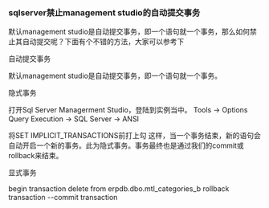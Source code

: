 ### sqlserver禁止management studio的自动提交事务

默认management studio是自动提交事务，即一个语句就一个事务，那么如何禁止其自动提交呢？下面有个不错的方法，大家可以参考下

自动提交事务 

默认management studio是自动提交事务，即一个语句就一个事务。 

隐式事务 

打开Sql Server Managerment Studio，登陆到实例当中。 
Tools -> Options 
Query Execution -> SQL Server -> ANSI 

将SET IMPLICIT_TRANSACTIONS前打上勾 
这样，当一个事务结束，新的语句会自动开启一个新的事务。此为隐式事务。事务最终也是通过我们的commit或rollback来结束。 

显式事务 

begin transaction 
delete from erpdb.dbo.mtl_categories_b 
rollback transaction 
--commit transaction 